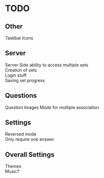 # TODO

## Other

Taskbar Icons

## Server

Server Side ability to access multiple sets\
Creation of sets\
Login stuff\
Saving set progress
## Questions

Question Images
Mode for multiple association

## Settings

Reversed mode\
Only require one answer

## Overall Settings

Themes\
Music?
